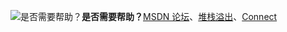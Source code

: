 <Token>![是否需要帮助？](media/needhelp_person_icon.png)**是否需要帮助？**[MSDN 论坛](https://social.msdn.microsoft.com/Forums/sqlserver/en-US/home?forum=SQLServer2016)、[堆栈溢出](https://stackoverflow.com/questions/tagged/sql-server-2016)、[Connect](https://connect.microsoft.com/SQLServer/Feedback)</Token>

